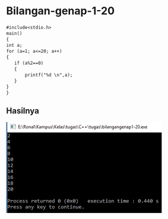 # Bilangan-genap-1-20

    #include<stdio.h>
    main()
    {
    int a;
    for (a=1; a<=20; a++)
    {
       if (a%2==0)
       {
           printf("%d \n",a);
       }
    }
    }

## Hasilnya

![img](https://github.com/ernico27/Bilangan-genap-1-20/blob/master/1-20.png?raw=true)
